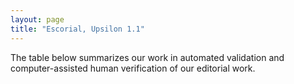 ```yaml
---
layout: page
title: "Escorial, Upsilon 1.1"
---
```



The table below summarizes our work in automated validation and computer-assisted human verification of our editorial work.
